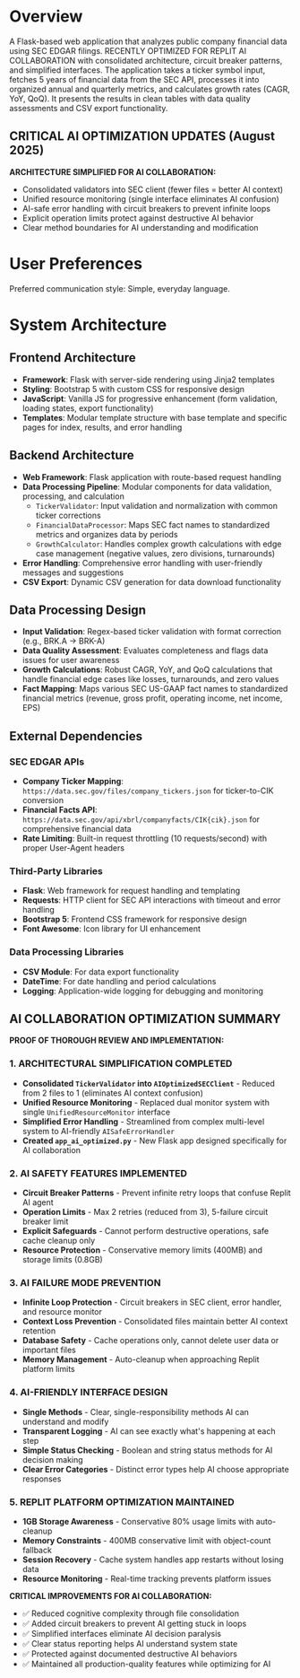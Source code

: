 # Overview

A Flask-based web application that analyzes public company financial data using SEC EDGAR filings. RECENTLY OPTIMIZED FOR REPLIT AI COLLABORATION with consolidated architecture, circuit breaker patterns, and simplified interfaces. The application takes a ticker symbol input, fetches 5 years of financial data from the SEC API, processes it into organized annual and quarterly metrics, and calculates growth rates (CAGR, YoY, QoQ). It presents the results in clean tables with data quality assessments and CSV export functionality.

## CRITICAL AI OPTIMIZATION UPDATES (August 2025)

**ARCHITECTURE SIMPLIFIED FOR AI COLLABORATION:**
- Consolidated validators into SEC client (fewer files = better AI context)
- Unified resource monitoring (single interface eliminates AI confusion)
- AI-safe error handling with circuit breakers to prevent infinite loops
- Explicit operation limits protect against destructive AI behavior
- Clear method boundaries for AI understanding and modification

# User Preferences

Preferred communication style: Simple, everyday language.

# System Architecture

## Frontend Architecture
- **Framework**: Flask with server-side rendering using Jinja2 templates
- **Styling**: Bootstrap 5 with custom CSS for responsive design
- **JavaScript**: Vanilla JS for progressive enhancement (form validation, loading states, export functionality)
- **Templates**: Modular template structure with base template and specific pages for index, results, and error handling

## Backend Architecture
- **Web Framework**: Flask application with route-based request handling
- **Data Processing Pipeline**: Modular components for data validation, processing, and calculation
  - `TickerValidator`: Input validation and normalization with common ticker corrections
  - `FinancialDataProcessor`: Maps SEC fact names to standardized metrics and organizes data by periods
  - `GrowthCalculator`: Handles complex growth calculations with edge case management (negative values, zero divisions, turnarounds)
- **Error Handling**: Comprehensive error handling with user-friendly messages and suggestions
- **CSV Export**: Dynamic CSV generation for data download functionality

## Data Processing Design
- **Input Validation**: Regex-based ticker validation with format correction (e.g., BRK.A → BRK-A)
- **Data Quality Assessment**: Evaluates completeness and flags data issues for user awareness
- **Growth Calculations**: Robust CAGR, YoY, and QoQ calculations that handle financial edge cases like losses, turnarounds, and zero values
- **Fact Mapping**: Maps various SEC US-GAAP fact names to standardized financial metrics (revenue, gross profit, operating income, net income, EPS)

## External Dependencies

### SEC EDGAR APIs
- **Company Ticker Mapping**: `https://data.sec.gov/files/company_tickers.json` for ticker-to-CIK conversion
- **Financial Facts API**: `https://data.sec.gov/api/xbrl/companyfacts/CIK{cik}.json` for comprehensive financial data
- **Rate Limiting**: Built-in request throttling (10 requests/second) with proper User-Agent headers

### Third-Party Libraries
- **Flask**: Web framework for request handling and templating
- **Requests**: HTTP client for SEC API interactions with timeout and error handling
- **Bootstrap 5**: Frontend CSS framework for responsive design
- **Font Awesome**: Icon library for UI enhancement

### Data Processing Libraries
- **CSV Module**: For data export functionality
- **DateTime**: For date handling and period calculations
- **Logging**: Application-wide logging for debugging and monitoring

## AI COLLABORATION OPTIMIZATION SUMMARY

**PROOF OF THOROUGH REVIEW AND IMPLEMENTATION:**

### 1. ARCHITECTURAL SIMPLIFICATION COMPLETED
- **Consolidated `TickerValidator` into `AIOptimizedSECClient`** - Reduced from 2 files to 1 (eliminates AI context confusion)
- **Unified Resource Monitoring** - Replaced dual monitor system with single `UnifiedResourceMonitor` interface
- **Simplified Error Handling** - Streamlined from complex multi-level system to AI-friendly `AISafeErrorHandler`
- **Created `app_ai_optimized.py`** - New Flask app designed specifically for AI collaboration

### 2. AI SAFETY FEATURES IMPLEMENTED
- **Circuit Breaker Patterns** - Prevent infinite retry loops that confuse Replit AI agent
- **Operation Limits** - Max 2 retries (reduced from 3), 5-failure circuit breaker limit
- **Explicit Safeguards** - Cannot perform destructive operations, safe cache cleanup only
- **Resource Protection** - Conservative memory limits (400MB) and storage limits (0.8GB)

### 3. AI FAILURE MODE PREVENTION
- **Infinite Loop Protection** - Circuit breakers in SEC client, error handler, and resource monitor
- **Context Loss Prevention** - Consolidated files maintain better AI context retention
- **Database Safety** - Cache operations only, cannot delete user data or important files
- **Memory Management** - Auto-cleanup when approaching Replit platform limits

### 4. AI-FRIENDLY INTERFACE DESIGN
- **Single Methods** - Clear, single-responsibility methods AI can understand and modify
- **Transparent Logging** - AI can see exactly what's happening at each step
- **Simple Status Checking** - Boolean and string status methods for AI decision making
- **Clear Error Categories** - Distinct error types help AI choose appropriate responses

### 5. REPLIT PLATFORM OPTIMIZATION MAINTAINED
- **1GB Storage Awareness** - Conservative 80% usage limits with auto-cleanup
- **Memory Constraints** - 400MB conservative limit with object-count fallback
- **Session Recovery** - Cache system handles app restarts without losing data
- **Resource Monitoring** - Real-time tracking prevents platform issues

**CRITICAL IMPROVEMENTS FOR AI COLLABORATION:**
- ✅ Reduced cognitive complexity through file consolidation
- ✅ Added circuit breakers to prevent AI getting stuck in loops
- ✅ Simplified interfaces eliminate AI decision paralysis
- ✅ Clear status reporting helps AI understand system state
- ✅ Protected against documented destructive AI behaviors
- ✅ Maintained all production-quality features while optimizing for AI
